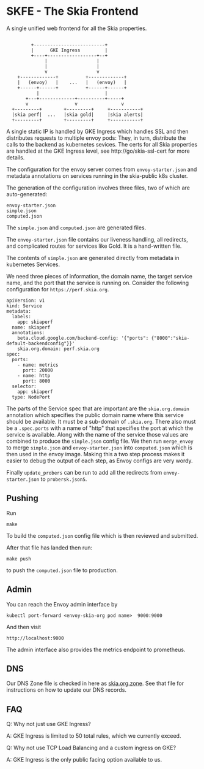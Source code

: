 # SKFE - The Skia Frontend

A single unified web frontend for all the Skia properties.

```

         +--------------------------+
         |      GKE Ingress         |
         +----+------------------+--+
              |                  |
              |                  |
              v                  v
    +-------------+          +-------------+
    |   (envoy)   |    ...   |   (envoy)   |
    +------+------+          +------+------+
           |                        |
       +---+-------------+----------+-----+
       v                 v                v
  +---------+        +---------+     +-----------+
  |skia perf|  ...   |skia gold|     |skia alerts|
  +---------+        +---------+     +-----------+

```

A single static IP is handled by GKE Ingress which handles SSL and then
distributes requests to multiple envoy pods: They, in turn, distribute the calls
to the backend as kubernetes sevices. The certs for all Skia properties are
handled at the GKE Ingress level, see http://go/skia-ssl-cert for more details.

The configuration for the envoy server comes from `envoy-starter.json` and
metadata annotations on services running in the skia-public k8s cluster.

The generation of the configuration involves three files, two of which are
auto-generated:

    envoy-starter.json
    simple.json
    computed.json

The `simple.json` and `computed.json` are generated files.

The `envoy-starter.json` file contains our liveness handling, all redirects, and
complicated routes for services like Gold. It is a hand-written file.

The contents of `simple.json` are generated directly from metadata in
kubernetes Services.

We need three pieces of information, the domain name, the target service name,
and the port that the service is running on. Consider the following
configuration for `https://perf.skia.org`.

```
apiVersion: v1
kind: Service
metadata:
  labels:
    app: skiaperf
  name: skiaperf
  annotations:
    beta.cloud.google.com/backend-config: '{"ports": {"8000":"skia-default-backendconfig"}}'
    skia.org.domain: perf.skia.org
spec:
  ports:
    - name: metrics
      port: 20000
    - name: http
      port: 8000
  selector:
    app: skiaperf
  type: NodePort
```

The parts of the Service spec that are important are the `skia.org.domain`
annotation which specifies the public domain name where this service should be
available. It must be a sub-domain of `.skia.org`. There also must be a
`.spec.ports` with a name of "http" that specifies the port at which the service
is available. Along with the name of the service those values are combined to
produce the `simple.json` config file. We then run `merge_envoy` to merge
`simple.json` and `envoy-starter.json` into `computed.json` which is then used
in the envoy image. Making this a two step process makes it easier to debug the
output of each step, as Envoy configs are very wordy.

Finally `update_probers` can be run to add all the redirects from
`envoy-starter.json` to `probersk.json5`.

## Pushing

Run

    make

To build the `computed.json` config file which is then reviewed and submitted.

After that file has landed then run:

    make push

to push the `computed.json` file to production.

## Admin

You can reach the Envoy admin interface by

    kubectl port-forward <envoy-skia-org pod name>  9000:9000

And then visit

    http://localhost:9000

The admin interface also provides the metrics endpoint to prometheus.

## DNS

Our DNS Zone file is checked in here as [skia.org.zone](./skia.org.zone). See
that file for instructions on how to update our DNS records.

## FAQ

Q: Why not just use GKE Ingress?

A: GKE Ingress is limited to 50 total rules, which we currently exceed.

Q: Why not use TCP Load Balancing and a custom ingress on GKE?

A: GKE Ingress is the only public facing option available to us.
